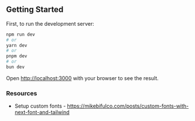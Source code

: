 ## Getting Started

First, to run the development server:

```bash
npm run dev
# or
yarn dev
# or
pnpm dev
# or
bun dev
```

Open [http://localhost:3000](http://localhost:3000) with your browser to see the result.


### Resources

- Setup custom fonts - https://mikebifulco.com/posts/custom-fonts-with-next-font-and-tailwind